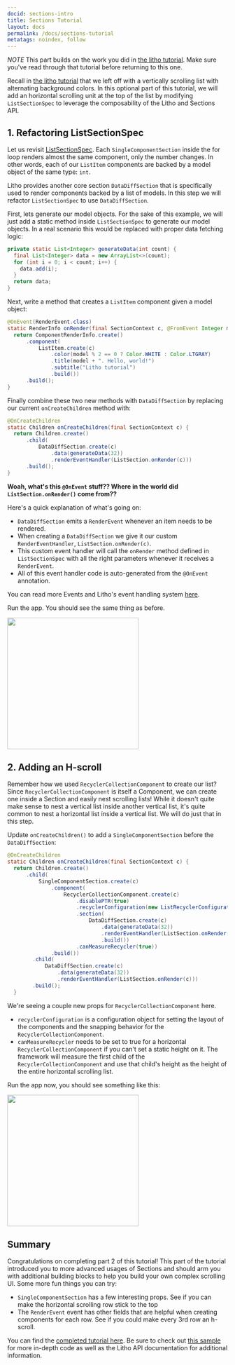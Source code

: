 ```yaml
---
docid: sections-intro
title: Sections Tutorial
layout: docs
permalink: /docs/sections-tutorial
metatags: noindex, follow
---
```


*NOTE* This part builds on the work you did in [the litho tutorial](/docs/tutorial). Make sure you've read through that tutorial before returning to this one.

Recall in [the litho tutorial](/docs/tutorial) that we left off with a vertically scrolling list with alternating background colors. In this optional part of this tutorial, we will add an horizontal scrolling unit at the top of the list by modifying `ListSectionSpec` to leverage the composability of the Litho and Sections API.


## 1. Refactoring ListSectionSpec
Let us revisit [ListSectionSpec](/docs/tutorial#3-creating-a-list-of-items).  Each `SingleComponentSection` inside the for loop renders almost the same component, only the number changes.  In other words, each of our `ListItem` components are backed by a model object of the same type: `int`.

Litho provides another core section `DataDiffSection` that is specifically used to render components backed by a list of models. In this step we will refactor `ListSectionSpec` to use `DataDiffSection`.

First, lets generate our model objects.  For the sake of this example, we will just add a static method inside `ListSectionSpec` to generate our model objects.  In a real scenario this would be replaced with proper data fetching logic:

```java
private static List<Integer> generateData(int count) {
  final List<Integer> data = new ArrayList<>(count);
  for (int i = 0; i < count; i++) {
    data.add(i);
  }
  return data;
}
```

Next, write a method that creates a `ListItem` component given a model object:

```java
@OnEvent(RenderEvent.class)
static RenderInfo onRender(final SectionContext c, @FromEvent Integer model) {
  return ComponentRenderInfo.create()
      .component(
          ListItem.create(c)
              .color(model % 2 == 0 ? Color.WHITE : Color.LTGRAY)
              .title(model + ". Hello, world!")
              .subtitle("Litho tutorial")
              .build())
      .build();
}
```

Finally combine these two new methods with `DataDiffSection` by replacing our current `onCreateChildren` method with:

```java
@OnCreateChildren
static Children onCreateChildren(final SectionContext c) {
  return Children.create()
      .child(
          DataDiffSection.create(c)
              .data(generateData(32))
              .renderEventHandler(ListSection.onRender(c)))
      .build();
}
```



**Woah, what's this `@OnEvent` stuff??  Where in the world did `ListSection.onRender()` come from??**

Here's a quick explanation of what's going on:
 - `DataDiffSection` emits a `RenderEvent` whenever an item needs to be rendered.
 - When creating a `DataDiffSection` we give it our custom `RenderEventHandler`, `ListSection.onRender(c)`.
 - This custom event handler will call the `onRender` method defined in `ListSectionSpec` with all the right parameters whenever it receives a `RenderEvent`.
 - All of this event handler code is auto-generated from the `@OnEvent` annotation.

 You can read more Events and Litho's event handling system [here](https://fblitho.com/docs/events-overview).

Run the app. You should see the same thing as before.

<img src="/static/images/barebones4.png" style="width: 300px;">

## 2. Adding an H-scroll

Remember how we used `RecyclerCollectionComponent` to create our list? Since `RecyclerCollectionComponent` is itself a Component, we can create one inside a Section and easily nest scrolling lists! While it doesn't quite make sense to nest a vertical list inside another vertical list, it's quite common to nest a horizontal list inside a vertical list.  We will do just that in this step.

Update `onCreateChildren()` to add a `SingleComponentSection` before the `DataDiffSection`:

```java
@OnCreateChildren
static Children onCreateChildren(final SectionContext c) {
  return Children.create()
      .child(
          SingleComponentSection.create(c)
              .component(
                  RecyclerCollectionComponent.create(c)
                      .disablePTR(true)
                      .recyclerConfiguration(new ListRecyclerConfiguration(LinearLayoutManager.HORIZONTAL, /*reverse layout*/ false, SNAP_TO_CENTER))
                      .section(
                          DataDiffSection.create(c)
                              .data(generateData(32))
                              .renderEventHandler(ListSection.onRender(c))
                              .build())
                      .canMeasureRecycler(true))
              .build())
        .child(
            DataDiffSection.create(c)
                .data(generateData(32))
                .renderEventHandler(ListSection.onRender(c)))
        .build();
  }
```

We're seeing a couple new props for `RecyclerCollectionComponent` here.
- `recyclerConfiguration` is a configuration object for setting the layout of the components and the snapping behavior for the `RecyclerCollectionComponent`.
- `canMeasureRecycler` needs to be set to true for a horizontal `RecyclerCollectionComponent` if you can't set a static height on it. The framework will measure the first child of the `RecyclerCollectionComponent` and use that child's height as the height of the entire horizontal scrolling list.

Run the app now, you should see something like this:

<img src="/static/images/barebones5.gif" style="width: 300px;">


## Summary

Congratulations on completing part 2 of this tutorial! This part of the tutorial introduced you to more advanced usages of Sections and should arm you with additional building blocks to help you build your own complex scrolling UI. Some more fun things you can try:

- `SingleComponentSection` has a few interesting props.  See if you can make the horizontal scrolling row stick to the top
- The `RenderEvent` event has other fields that are helpful when creating components for each row.  See if you could make every 3rd row an h-scroll.

You can find the [completed tutorial here](https://github.com/facebook/litho/tree/master/sample-barebones). Be sure to check out [this sample](https://github.com/facebook/litho/tree/master/sample) for more in-depth code as well as the Litho API documentation for additional information.
